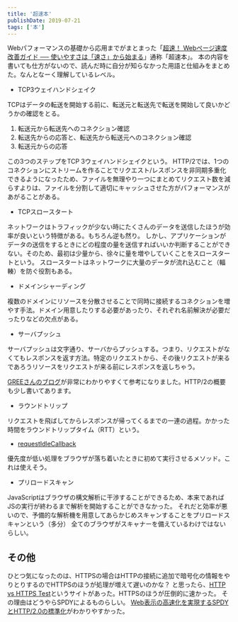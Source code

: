 ```yaml
---
title: '超速本'
publishDate: 2019-07-21
tags: ['本']
---
```


Webパフォーマンスの基礎から応用までがまとまった「[超速！ Webページ速度改善ガイド ── 使いやすさは「速さ」から始まる](https://www.amazon.co.jp/dp/B07JJ344WK/)」通称「超速本」。
本の内容を書いても仕方がないので、読んだ時に自分が知らなかった用語と仕組みをまとめた。なんとなーく理解しているレベル。

- TCP3ウェイハンドシェイク

TCPはデータの転送を開始する前に、転送元と転送先で転送を開始して良いかどうかの確認をとる。

1. 転送元から転送先へのコネクション確認
2. 転送先からの応答と、転送先から転送元へのコネクション確認
3. 転送元からの応答

この3つのステップをTCP 3ウェイハンドシェイクという。
HTTP/2では、1つのコネクションにストリームを作ることでリクエスト/レスポンスを非同期多重化できるようになったため、ファイルを無理やり一つにまとめてリクエスト数を減らすよりは、ファイルを分割して適切にキャッシュさせた方がパフォーマンスがあがることがある。

- TCPスロースタート

ネットワークはトラフィックが少ない時にたくさんのデータを送信したほうが効率が良いという特徴がある。もちろん逆も然り。
しかし、アプリケーションがデータの送信をするときにどの程度の量を送信すればいいか判断することができない。そのため、最初は少量から、徐々に量を増やしていくことをスロースタートという。
スロースタートはネットワークに大量のデータが流れ込むこと（輻輳）を防ぐ役割もある。

- ドメインシャーディング

複数のドメインにリソースを分散させることで同時に接続するコネクションを増やす手法。ドメイン用意したりする必要があったり、それぞれ名前解決が必要だったりなどの欠点がある。

- サーバプッシュ

サーバプッシュは文字通り、サーバからプッシュする。つまり、リクエストがなくてもレスポンスを返す方法。特定のリクエストから、その後リクエストが来るであろうリソースをリクエストが来る前にレスポンスを返しちゃう。

[GREEさんのブログ](https://labs.gree.jp/blog/2014/12/11987/)が非常にわかりやすくて参考になりました。HTTP/2の概要も少し書いてあります。

- ラウンドトリップ

リクエストを飛ばしてからレスポンスが帰ってくるまでの一連の過程。かかった時間をラウンドトリップタイム（RTT）という。

- [requestIdleCallback](https://developer.mozilla.org/ja/docs/Web/API/Window/requestIdleCallback)

優先度が低い処理をブラウザが落ち着いたときに初めて実行させるメソッド。これは使えそう。

- プリロードスキャン

JavaScriptはブラウザの構文解析に干渉することができるため、本来であればJSの実行が終わるまで解析を開始することができなかった。
それだと効率が悪いので、予備的な解析機を用意してあらかじめスキャンすることをプリロードスキャンという（多分）
全てのブラウザがスキャナーを備えているわけではないらしい。

## その他

ひとつ気になったのは、HTTPSの場合はHTTPの接続に追加で暗号化の情報をやりとりするのでHTTPSのほうが処理が増えて遅いのかな？
と思ったら、[HTTP vs HTTPS Test](http://www.httpvshttps.com/)というサイトがあった。HTTPSのほうが圧倒的に速かった。
その理由はどうやらSPDYによるものらしい。
[Web表示の高速化を実現するSPDYとHTTP/2.0の標準化](https://www.iij.ad.jp/dev/tech/activities/spdy/)がわかりやすかった。
